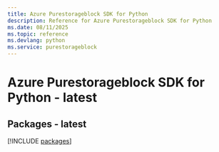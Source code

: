 ```yaml
---
title: Azure Purestorageblock SDK for Python
description: Reference for Azure Purestorageblock SDK for Python
ms.date: 08/11/2025
ms.topic: reference
ms.devlang: python
ms.service: purestorageblock
---
```

# Azure Purestorageblock SDK for Python - latest
## Packages - latest
[!INCLUDE [packages](purestorageblock-index.md)]